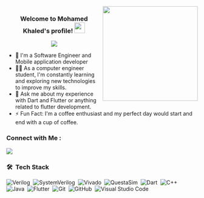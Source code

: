 
<img width="250" align="right" src="https://c.tenor.com/_DOBjnGspYAAAAAM/code-coding.gif">

<h3 align="center">
  Welcome to Mohamed Khaled's profile!
  <img src="https://media.giphy.com/media/hvRJCLFzcasrR4ia7z/giphy.gif" width="28">
</h3>

<!-- Typing SVG by DenverCoder1 - https://github.com/DenverCoder1/readme-typing-svg -->
<p align="center">
  <a href="https://github.com/DenverCoder1/readme-typing-svg"><img src="https://readme-typing-svg.herokuapp.com/?lines=Digiatl%20IC%20designer%20&%20verification;Always%20learning%20new%20things&font=Fira%20Code&center=true&width=440&height=60&color=f75c7e&vCenter=true&size=20"></a>
</p> 

- 🏢 I'm a Software Engineer and Mobile application developer
- 👨‍💻 As a computer engineer student, I'm constantly learning and exploring new technologies to improve my skills.
- 💬 Ask me about my experience with Dart and Flutter or anything related to flutter development.
- ⚡ Fun Fact: I'm a coffee enthusiast and my perfect day would start and end with a cup of coffee.


### Connect with Me :

<a href="https://www.linkedin.com/in/mohamed-khaled-337181287/" target="_blank"><img src="https://img.shields.io/badge/-Mohamed%20Khaled-0077B5?style=for-the-badge&logo=Linkedin&logoColor=white"/></a>
### 🛠 &nbsp;Tech Stack
![Verilog](https://img.shields.io/badge/-Verilog-05122A?style=flat&logo=Verilog)&nbsp;
![SystemVerilog](https://img.shields.io/badge/-SystemVerilog-05122A?style=flat&logo=SystemVerilog)&nbsp;
![Vivado](https://img.shields.io/badge/-Vivado-05122A?style=flat&logo=Vivado)&nbsp;
![QuestaSim](https://img.shields.io/badge/-QuestaSim-05122A?style=flat&logo=QuestaSim)&nbsp;
![Dart](https://img.shields.io/badge/-Dart-05122A?style=flat&logo=Dart)&nbsp;
![C++](https://img.shields.io/badge/-C++-05122A?style=flat&logo=C++&logoColor=563D7C)&nbsp;
![Java](https://img.shields.io/badge/-Java-05122A?style=flat&logo=Java)&nbsp;
![Flutter](https://img.shields.io/badge/-Flutter-05122A?style=flat&logo=Flutter&logoColor=1572B6)&nbsp;
![Git](https://img.shields.io/badge/-Git-05122A?style=flat&logo=git)&nbsp;
![GitHub](https://img.shields.io/badge/-GitHub-05122A?style=flat&logo=github)&nbsp;
![Visual Studio Code](https://img.shields.io/badge/-Visual%20Studio%20Code-05122A?style=flat&logo=visual-studio-code&logoColor=007ACC)&nbsp;


